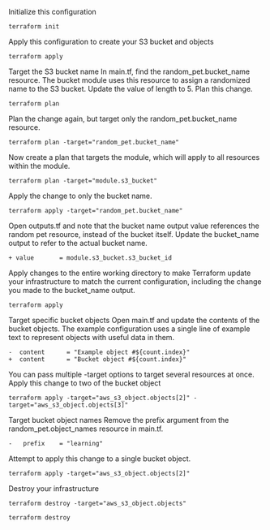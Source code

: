 Initialize this configuration
```
terraform init
```
Apply this configuration to create your S3 bucket and objects
```
terraform apply
```

Target the S3 bucket name
In main.tf, find the random_pet.bucket_name resource. The bucket module uses this resource to assign a randomized name to the S3 bucket. Update the value of length to 5.
Plan this change.
```
terraform plan
```

Plan the change again, but target only the random_pet.bucket_name resource.
```
terraform plan -target="random_pet.bucket_name"
```

Now create a plan that targets the module, which will apply to all resources within the module.
```
terraform plan -target="module.s3_bucket"
```

Apply the change to only the bucket name. 
```
terraform apply -target="random_pet.bucket_name"
```

Open outputs.tf and note that the bucket name output value references the random pet resource, instead of the bucket itself.
Update the bucket_name output to refer to the actual bucket name.
```
+ value       = module.s3_bucket.s3_bucket_id
```

Apply changes to the entire working directory to make Terraform update your infrastructure to match the current configuration, including the change you made to the bucket_name output. 
```
terraform apply
```

Target specific bucket objects
Open main.tf and update the contents of the bucket objects.
The example configuration uses a single line of example text to represent objects with useful data in them. 
```
-  content      = "Example object #${count.index}"
+  content      = "Bucket object #${count.index}"
```

You can pass multiple -target options to target several resources at once. Apply this change to two of the bucket object
```
terraform apply -target="aws_s3_object.objects[2]" -target="aws_s3_object.objects[3]"
```

Target bucket object names
Remove the prefix argument from the random_pet.object_names resource in main.tf.
```
-   prefix    = "learning"
```

Attempt to apply this change to a single bucket object.
```
terraform apply -target="aws_s3_object.objects[2]"
```

Destroy your infrastructure
```
terraform destroy -target="aws_s3_object.objects"
```
```
terraform destroy
```



